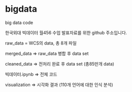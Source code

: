 # bigdata
big data code

한국외대 빅데이터 월456 수업 발표자료를 위한 github 주소입니다.

raw_data = WCS의 data, 총 8개 파일 

merged_data => raw_data 병합 후 data set

cleaned_data => 전처리 완료 후 data set (총85만개 data)

빅데이터.ipynb => 전체 코드 

visualization => 시각화 결과 (110개 언어에 대한 인식 분석)
